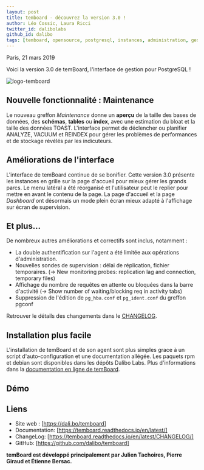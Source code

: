 ```yaml
---
layout: post
title: temboard - découvrez la version 3.0 !
author: Léo Cossic, Laura Ricci
twitter_id: dalibolabs
github_id: dalibo
tags: [temboard, opensource, postgresql, instances, administration, gestion, manage, supervision, manager, outil, tool, software, version, 3.0]
---
```


Paris, 21 mars 2019

Voici la version 3.0 de temBoard, l'interface de gestion pour PostgreSQL !

<!--MORE-->

![logo-temboard](https://raw.githubusercontent.com/dalibo/blog/gh-pages/img/temboard-bandeau-orange-catchphrase-ombre.png)


## Nouvelle fonctionnalité : Maintenance

Le nouveau greffon *Maintenance* donne un **aperçu** de la taille des bases de données, des **schémas**, **tables** ou **index**, avec une estimation du bloat et la taille des données TOAST. L'interface permet de déclencher ou planifier ANALYZE, VACUUM et REINDEX pour gérer les problèmes de performances et de stockage révélés par les indicuteurs.


## Améliorations de l'interface

L'interface de temBoard continue de se bonifier. Cette version 3.0 présente les instances en grille sur la page d'accueil pour mieux gérer les grands parcs. Le menu latéral a été réorganisé et l'utilisateur peut le replier pour mettre en avant le contenu de la page. La page d'accueil et la page *Dashboard* ont désormais un mode plein écran mieux adapté à l'affichage sur écran de supervision.


## Et plus…

De nombreux autres améliorations et correctifs sont inclus, notamment :

   * La double authentification sur l'agent a été limitée aux opérations d'administration.
   * Nouvelles sondes de supervision : délai de réplication, fichier temporaires. (-> New monitoring probes: replication lag and connection, temporary files)
   * Affichage du nombre de requêtes en attente ou bloquées dans la barre d'activité (-> Show number of waiting/blocking req in activity tabs)
   * Suppression de l'édition de `pg_hba.conf` et `pg_ident.conf` du greffon pgconf

Retrouver le détails des changements dans le [CHANGELOG](https://temboard.readthedocs.io/en/latest/CHANGELOG/).


## Installation plus facile

L'installation de temBoard et de son agent sont plus simples grace à un script d'auto-configuration et une documentation allégée. Les paquets rpm et debian sont disponibles dans les dépôts Dalibo Labs. Plus d'informations dans la [documentation en ligne de temBoard](https://temboard.readthedocs.io/en/v3/).


## Démo


## Liens
  * Site web : [https://dali.bo/temboard] 
  * Documentation: [https://temboard.readthedocs.io/en/latest/] 
  * ChangeLog: [https://temboard.readthedocs.io/en/latest/CHANGELOG/] 
  * GitHub: [https://github.com/dalibo/temboard] 


**temBoard est développé principalement par Julien Tachoires, Pierre Giraud et Étienne Bersac.**
